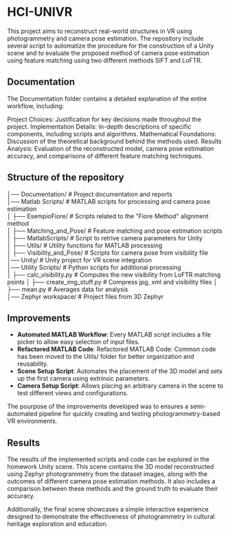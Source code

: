 # HCI-UNIVR
This project aims to reconstruct real-world structures in VR using photogrammetry and camera pose estimation. 
The repository include several script to automatize the procedure for the construction of a Unity scene and to evaluate the proposed method of camera pose estimation using feature matching using two different methods SIFT and LoFTR.
## Documentation
The Documentation folder contains a detailed explanation of the entire workflow, including:

Project Choices: Justification for key decisions made throughout the project.
Implementation Details: In-depth descriptions of specific components, including scripts and algorithms.
Mathematical Foundations: Discussion of the theoretical background behind the methods used.
Results Analysis: Evaluation of the reconstructed model, camera pose estimation accuracy, and comparisons of different feature matching techniques.

## Structure of the repository
 
│── Documentation/           # Project documentation and reports  
│── Matlab Scripts/          # MATLAB scripts for processing and camera pose estimation  
│   ├── EsempioFiore/        # Scripts related to the "Fiore Method" alignment method  
│   ├── Matching_and_Pose/   # Feature matching and pose estimation scripts  
│   ├── MatlabScripts/       # Script to retrive camera parameters for Unity  
│   ├── Utils/               # Utility functions for MATLAB processing  
│   ├── Visibility_and_Pose/ # Scripts for camera pose from visibility file  
│── Unity/                   # Unity project for VR scene integration  
│── Utility Scripts/         # Python scripts for additional processing  
│   ├── calc_visibility.py   # Computes the new visibility from LoFTR matching points
│   ├── create_img_stuff.py  # Compress jpg, xml and visibility files 
│   ├── mean.py              # Averages data for analysis  
│── Zephyr workspace/        # Project files from 3D Zephyr 

## Improvements  
- **Automated MATLAB Workflow**: Every MATLAB script includes a file picker to allow easy selection of input files.  
- **Refactored MATLAB Code**: Refactored MATLAB Code: Common code has been moved to the Utils/ folder for better organization and reusability.
- **Scene Setup Script**: Automates the placement of the 3D model and sets up the first camera using extrinsic parameters.  
- **Camera Setup Script**: Allows placing an arbitrary camera in the scene to test different views and configurations. 

The pourpose of the improvements developed was to ensures a semi-automated pipeline for quickly creating and testing photogrammetry-based VR environments. 

## Results

The results of the implemented scripts and code can be explored in the homework Unity scene. This scene contains the 3D model reconstructed using Zephyr photogrammetry from the dataset images, along with the outcomes of different camera pose estimation methods. It also includes a comparison between these methods and the ground truth to evaluate their accuracy.

Additionally, the final scene showcases a simple interactive experience designed to demonstrate the effectiveness of photogrammetry in cultural heritage exploration and education.